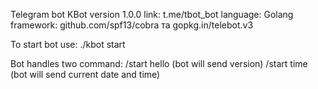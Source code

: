 Telegram bot KBot version 1.0.0
link:  t.me/tbot_bot 
language: Golang
framework: github.com/spf13/cobra та gopkg.in/telebot.v3

To start bot use: 
./kbot start

Bot handles two command:
/start hello (bot will send version)
/start time (bot will send current date and time)

